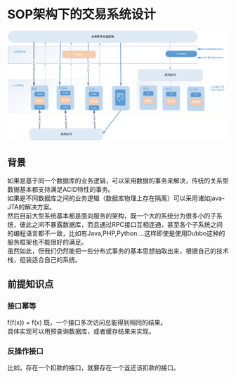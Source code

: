 # SOP架构下的交易系统设计
![image](https://github.com/heping12341234/soap-transaction-system/blob/master/design.png)
## 背景
如果是基于同一个数据库的业务逻辑，可以采用数据的事务来解决，传统的关系型数据基本都支持满足ACID特性的事务。  
如果是不同数据库之间的业务逻辑（数据库物理上存在隔离）可以采用诸如java-JTA的解决方案。  
然后目前大型系统基本都是面向服务的架构，既一个大的系统分为很多小的子系统，彼此之间不暴露数据库，而且通过RPC接口互相连通，甚至各个子系统之间的编程语言都不一致，比如有Java,PHP,Python....这样即使是使用Dubbo这种的服务框架也不能很好的满足。  
虽然如此，但我们仍然能把一些分布式事务的基本思想抽取出来，根据自己的技术栈，组装适合自己的系统。
## 前提知识点
### 接口幂等  
f(f(x)) = f(x)
既，一个接口多次访问总能得到相同的结果。  
具体实现可以用预查询数据库，或者缓存结果来实现。
### 反操作接口
比如，存在一个扣款的接口，就要存在一个返还该扣款的接口。